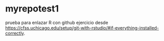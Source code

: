 # myrepotest1
prueba para enlazar R con github
ejercicio desde https://cfss.uchicago.edu/setup/git-with-rstudio/#if-everything-installed-correctly.
